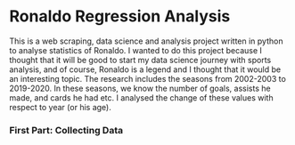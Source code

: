 # Ronaldo Regression Analysis 
 This is a web scraping, data science and analysis project written in python to analyse statistics of Ronaldo. I wanted to do this project because I thought that it will be good to start my data science journey with sports analysis, and of course, Ronaldo is a legend and I thought that it would be an interesting topic.
 The research includes the seasons from 2002-2003 to 2019-2020. In these seasons, we know the number of goals, assists he made, and cards he had etc. I analysed the change of these values with respect to year (or his age).

### First Part: Collecting Data

